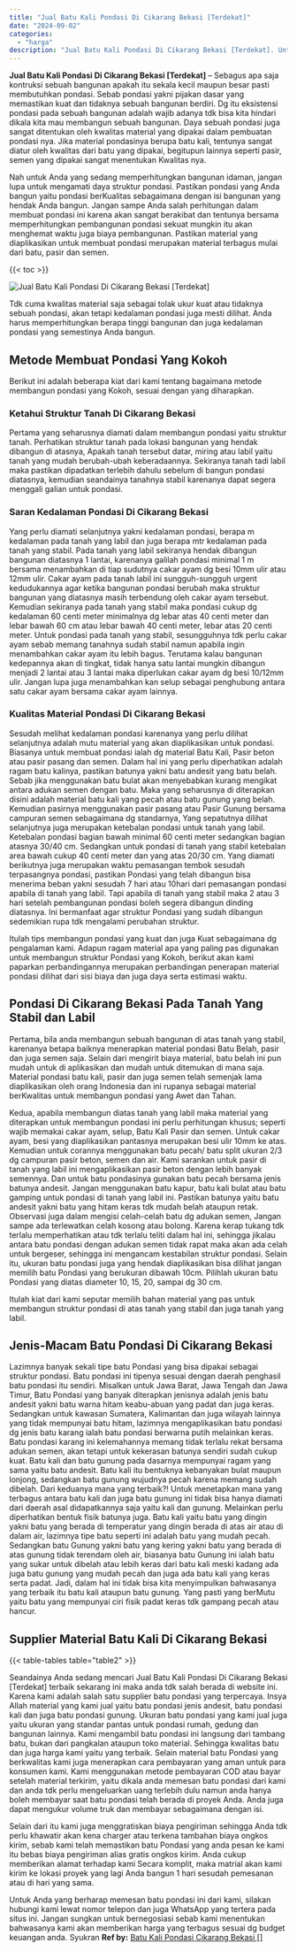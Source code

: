 ```yaml
---
title: "Jual Batu Kali Pondasi Di Cikarang Bekasi [Terdekat]"
date: "2024-09-02"
categories: 
  - "harga"
description: "Jual Batu Kali Pondasi Di Cikarang Bekasi [Terdekat]. Untuk Anda yang berharap memesan batu pondasi ini dari kami, silakan hubungi kami lewat nomor telepon d..."
---
```


**Jual Batu Kali Pondasi Di Cikarang Bekasi \[Terdekat\]** – Sebagus apa saja kontruksi sebuah bangunan apakah itu sekala kecil maupun besar pasti membutuhkan pondasi. Sebab pondasi yakni pijakan dasar yang memastikan kuat dan tidaknya sebuah bangunan berdiri. Dg itu eksistensi pondasi pada sebuah bangunan adalah wajib adanya tdk bisa kita hindari dikala kita mau membangun sebuah bangunan. Daya sebuah pondasi juga sangat ditentukan oleh kwalitas material yang dipakai dalam pembuatan pondasi nya. Jika material pondasinya berupa batu kali, tentunya sangat diatur oleh kwalitas dari batu yang dipakai, begitupun lainnya seperti pasir, semen yang dipakai sangat menentukan Kwalitas nya.

Nah untuk Anda yang sedang memperhitungkan bangunan idaman, jangan lupa untuk mengamati daya struktur pondasi. Pastikan pondasi yang Anda bangun yaitu pondasi berKualitas sebagaimana dengan isi bangunan yang hendak Anda bangun. Jangan sampe Anda salah perhitungan dalam membuat pondasi ini karena akan sangat berakibat dan tentunya bersama memperhitungkan pembangunan pondasi sekuat mungkin itu akan menghemat waktu juga biaya pembangunan. Pastikan material yang diaplikasikan untuk membuat pondasi merupakan material terbagus mulai dari batu, pasir dan semen.

{{< toc >}}

![Jual Batu Kali Pondasi Di Cikarang Bekasi [Terdekat]](/images/jual-batu-kali-37.png)

Tdk cuma kwalitas material saja sebagai tolak ukur kuat atau tidaknya sebuah pondasi, akan tetapi kedalaman pondasi juga mesti dilihat. Anda harus memperhitungkan berapa tinggi bangunan dan juga kedalaman pondasi yang semestinya Anda bangun.

## Metode Membuat Pondasi Yang Kokoh

Berikut ini adalah beberapa kiat dari kami tentang bagaimana metode membangun pondasi yang Kokoh, sesuai dengan yang diharapkan.

### Ketahui Struktur Tanah Di Cikarang Bekasi

Pertama yang seharusnya diamati dalam membangun pondasi yaitu struktur tanah. Perhatikan struktur tanah pada lokasi bangunan yang hendak dibangun di atasnya, Apakah tanah tersebut datar, miring atau labil yaitu tanah yang mudah berubah-ubah keberadaannya. Sekiranya tanah tadi labil maka pastikan dipadatkan terlebih dahulu sebelum di bangun pondasi diatasnya, kemudian seandainya tanahnya stabil karenanya dapat segera menggali galian untuk pondasi.

### Saran Kedalaman Pondasi Di Cikarang Bekasi

Yang perlu diamati selanjutnya yakni kedalaman pondasi, berapa m kedalaman pada tanah yang labil dan juga berapa mtr kedalaman pada tanah yang stabil. Pada tanah yang labil sekiranya hendak dibangun bangunan diatasnya 1 lantai, karenanya galilah pondasi minimal 1 m bersama menambahkan di tiap sudutnya cakar ayam dg besi 10mm ulir atau 12mm ulir. Cakar ayam pada tanah labil ini sungguh-sungguh urgent kedudukannya agar ketika bangunan pondasi berubah maka struktur bangunan yang diatasnya masih terbendung oleh cakar ayam tersebut. Kemudian sekiranya pada tanah yang stabil maka pondasi cukup dg kedalaman 60 centi meter minimalnya dg lebar atas 40 centi meter dan lebar bawah 60 cm atau lebar bawah 40 centi meter, lebar atas 20 centi meter. Untuk pondasi pada tanah yang stabil, sesungguhnya tdk perlu cakar ayam sebab memang tanahnya sudah stabil namun apabila ingin menambahkan cakar ayam itu lebih bagus. Terutama kalau bangunan kedepannya akan di tingkat, tidak hanya satu lantai mungkin dibangun menjadi 2 lantai atau 3 lantai maka diperlukan cakar ayam dg besi 10/12mm ulir. Jangan lupa juga menambahkan kan selup sebagai penghubung antara satu cakar ayam bersama cakar ayam lainnya.

### Kualitas Material Pondasi Di Cikarang Bekasi

Sesudah melihat kedalaman pondasi karenanya yang perlu dilihat selanjutnya adalah mutu material yang akan diaplikasikan untuk pondasi. Biasanya untuk membuat pondasi ialah dg material Batu Kali, Pasir beton atau pasir pasang dan semen. Dalam hal ini yang perlu diperhatikan adalah ragam batu kalinya, pastikan batunya yakni batu andesit yang batu belah. Sebab jika menggunakan batu bulat akan menyebabkan kurang mengikat antara adukan semen dengan batu. Maka yang seharusnya di diterapkan disini adalah material batu kali yang pecah atau batu gunung yang belah. Kemudian pasirnya menggunakan pasir pasang atau Pasir Gunung bersama campuran semen sebagaimana dg standarnya, Yang sepatutnya dilihat selanjutnya juga merupakan ketebalan pondasi untuk tanah yang labil. Ketebalan pondasi bagian bawah minimal 60 centi meter sedangkan bagian atasnya 30/40 cm. Sedangkan untuk pondasi di tanah yang stabil ketebalan area bawah cukup 40 centi meter dan yang atas 20/30 cm. Yang diamati berikutnya juga merupakan waktu pemasangan tembok sesudah terpasangnya pondasi, pastikan Pondasi yang telah dibangun bisa menerima beban yakni sesudah 7 hari atau 10hari dari pemasangan pondasi apabila di tanah yang labil. Tapi apabila di tanah yang stabil maka 2 atau 3 hari setelah pembangunan pondasi boleh segera dibangun dinding diatasnya. Ini bermanfaat agar struktur Pondasi yang sudah dibangun sedemikian rupa tdk mengalami perubahan struktur.

Itulah tips membangun pondasi yang kuat dan juga Kuat sebagaimana dg pengalaman kami. Adapun ragam material apa yang paling pas digunakan untuk membangun struktur Pondasi yang Kokoh, berikut akan kami paparkan perbandingannya merupakan perbandingan penerapan material pondasi dilihat dari sisi biaya dan juga daya serta estimasi waktu.

## Pondasi Di Cikarang Bekasi Pada Tanah Yang Stabil dan Labil

Pertama, bila anda membangun sebuah bangunan di atas tanah yang stabil, karenanya betapa baiknya menerapkan material pondasi Batu Belah, pasir dan juga semen saja. Selain dari mengirit biaya material, batu belah ini pun mudah untuk di aplikasikan dan mudah untuk ditemukan di mana saja. Material pondasi batu kali, pasir dan juga semen telah semenjak lama diaplikasikan oleh orang Indonesia dan ini rupanya sebagai material berKwalitas untuk membangun pondasi yang Awet dan Tahan.

Kedua, apabila membangun diatas tanah yang labil maka material yang diterapkan untuk membangun pondasi ini perlu perhitungan khusus; seperti wajib memakai cakar ayam, selup, Batu Kali Pasir dan semen. Untuk cakar ayam, besi yang diaplikasikan pantasnya merupakan besi ulir 10mm ke atas. Kemudian untuk corannya menggunakan batu pecah/ batu split ukuran 2/3 dg campuran pasir beton, semen dan air. Kami sarankan untuk pasir di tanah yang labil ini mengaplikasikan pasir beton dengan lebih banyak semennya. Dan untuk batu pondasinya gunakan batu pecah bersama jenis batunya andesit. Jangan menggunakan batu kapur, batu kali bulat atau batu gamping untuk pondasi di tanah yang labil ini. Pastikan batunya yaitu batu andesit yakni batu yang hitam keras tdk mudah belah ataupun retak. Observasi juga dalam mengisi celah-celah batu dg adukan semen, Jangan sampe ada terlewatkan celah kosong atau bolong. Karena kerap tukang tdk terlalu memperhatikan atau tdk terlalu teliti dalam hal ini, sehingga jikalau antara batu pondasi dengan adukan semen tidak rapat maka akan ada celah untuk bergeser, sehingga ini mengancam kestabilan struktur pondasi. Selain itu, ukuran batu pondasi juga yang hendak diaplikasikan bisa dilihat jangan memilih batu Pondasi yang berukuran dibawah 10cm. Pilihlah ukuran batu Pondasi yang diatas diameter 10, 15, 20, sampai dg 30 cm.

Itulah kiat dari kami seputar memilih bahan material yang pas untuk membangun struktur pondasi di atas tanah yang stabil dan juga tanah yang labil.

## Jenis-Macam Batu Pondasi Di Cikarang Bekasi

Lazimnya banyak sekali tipe batu Pondasi yang bisa dipakai sebagai struktur pondasi. Batu pondasi ini tipenya sesuai dengan daerah penghasil batu pondasi itu sendiri. Misalkan untuk Jawa Barat, Jawa Tengah dan Jawa Timur, Batu Pondasi yang banyak diterapkan jenisnya adalah jenis batu andesit yakni batu warna hitam keabu-abuan yang padat dan juga keras. Sedangkan untuk kawasan Sumatera, Kalimantan dan juga wilayah lainnya yang tidak mempunyai batu hitam, lazimnya mengaplikasikan batu pondasi dg jenis batu karang ialah batu pondasi berwarna putih melainkan keras. Batu pondasi karang ini kelemahannya memang tidak terlalu rekat bersama adukan semen, akan tetapi untuk kekerasan batunya sendiri sudah cukup kuat. Batu kali dan batu gunung pada dasarnya mempunyai ragam yang sama yaitu batu andesit. Batu kali itu bentuknya kebanyakan bulat maupun lonjong, sedangkan batu gunung wujudnya pecah karena memang sudah dibelah. Dari keduanya mana yang terbaik?! Untuk menetapkan mana yang terbagus antara batu kali dan juga batu gunung ini tidak bisa hanya diamati dari daerah asal didapatkannya saja yaitu kali dan gunung. Melainkan perlu diperhatikan bentuk fisik batunya juga. Batu kali yaitu batu yang dingin yakni batu yang berada di temperatur yang dingin berada di atas air atau di dalam air, lazimnya tipe batu seperti ini adalah batu yang mudah pecah. Sedangkan batu Gunung yakni batu yang kering yakni batu yang berada di atas gunung tidak terendam oleh air, biasanya batu Gunung ini ialah batu yang sukar untuk dibelah atau lebih keras dari batu kali meski kadang ada juga batu gunung yang mudah pecah dan juga ada batu kali yang keras serta padat. Jadi, dalam hal ini tidak bisa kita menyimpulkan bahwasanya yang terbaik itu batu kali ataupun batu gunung. Yang pasti yang berMutu yaitu batu yang mempunyai ciri fisik padat keras tdk gampang pecah atau hancur.

## Supplier Material Batu Kali Di Cikarang Bekasi

{{< table-tables table="table2" >}}

Seandainya Anda sedang mencari Jual Batu Kali Pondasi Di Cikarang Bekasi \[Terdekat\] terbaik sekarang ini maka anda tdk salah berada di website ini. Karena kami adalah salah satu supplier batu pondasi yang terpercaya. Insya Allah material yang kami jual yaitu batu pondasi jenis andesit, batu pondasi kali dan juga batu pondasi gunung. Ukuran batu pondasi yang kami jual juga yaitu ukuran yang standar pantas untuk pondasi rumah, gedung dan bangunan lainnya. Kami mengambil batu pondasi ini langsung dari tambang batu, bukan dari pangkalan ataupun toko material. Sehingga kwalitas batu dan juga harga kami yaitu yang terbaik. Selain material batu Pondasi yang berkwalitas kami juga menerapkan cara pembayaran yang aman untuk para konsumen kami. Kami menggunakan metode pembayaran COD atau bayar setelah material terkirim, yaitu dikala anda memesan batu pondasi dari kami dan anda tdk perlu mengeluarkan uang terlebih dulu namun anda hanya boleh membayar saat batu pondasi telah berada di proyek Anda. Anda juga dapat mengukur volume truk dan membayar sebagaimana dengan isi.

Selain dari itu kami juga menggratiskan biaya pengiriman sehingga Anda tdk perlu khawatir akan kena charger atau terkena tambahan biaya ongkos kirim, sebab kami telah memastikan batu Pondasi yang anda pesan ke kami itu bebas biaya pengiriman alias gratis ongkos kirim. Anda cukup memberikan alamat terhadap kami Secara komplit, maka matrial akan kami kirim ke lokasi proyek yang lagi Anda bangun 1 hari sesudah pemesanan atau di hari yang sama.

Untuk Anda yang berharap memesan batu pondasi ini dari kami, silakan hubungi kami lewat nomor telepon dan juga WhatsApp yang tertera pada situs ini. Jangan sungkan untuk bernegosiasi sebab kami menentukan bahwasanya kami akan memberikan harga yang terbagus sesuai dg budget keuangan anda. Syukran
**Ref by:** [Batu Kali Pondasi Cikarang Bekasi []](https://id.wikipedia.org/wiki/Batu)
